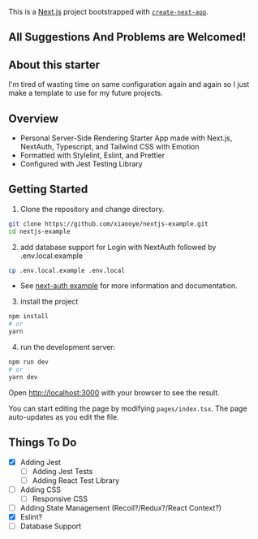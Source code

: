 This is a [Next.js](https://nextjs.org/) project bootstrapped with [`create-next-app`](https://github.com/vercel/next.js/tree/canary/packages/create-next-app).

## All Suggestions And Problems are Welcomed!

## About this starter

I'm tired of wasting time on same configuration again and again so I just make a template to use for my future projects.

## Overview

- Personal Server-Side Rendering Starter App made with Next.js, NextAuth, Typescript, and Tailwind CSS with Emotion 
- Formatted with Stylelint, Eslint, and Prettier
- Configured with Jest Testing Library 
  
## Getting Started

1.  Clone the repository and change directory.
  
```bash
git clone https://github.com/xiaooye/nextjs-example.git
cd nextjs-example
```

2. add database support for Login with NextAuth followed by .env.local.example

```bash
cp .env.local.example .env.local
```

- See [next-auth example](https://github.com/nextauthjs/next-auth-example) for more information and documentation.

3.  install the project

```bash
npm install
# or
yarn 
```

4. run the development server:

```bash
npm run dev
# or
yarn dev
```

Open [http://localhost:3000](http://localhost:3000) with your browser to see the result.

You can start editing the page by modifying `pages/index.tsx`. The page auto-updates as you edit the file.

## Things To Do

- [x] Adding Jest
  - [ ] Adding Jest Tests
  - [ ] Adding React Test Library
- [ ] Adding CSS
  - [ ] Responsive CSS
- [ ] Adding State Management (Recoil?/Redux?/React Context?)
- [x] Eslint?
- [ ] Database Support
